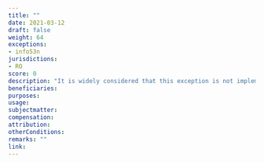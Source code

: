 ```yaml
---
title: ""
date: 2021-03-12
draft: false
weight: 64
exceptions:
- info53n
jurisdictions:
- RO
score: 0
description: "It is widely considered that this exception is not implemented in Romania. However, art.35(1)(d), which allows for the reproduction by cultural heritage institution, covers, without further clarification, reproduction 'for information and research'." 
beneficiaries:
purposes: 
usage:
subjectmatter:
compensation:
attribution: 
otherConditions: 
remarks: ""
link: 
---
```

